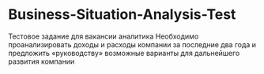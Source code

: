 # Business-Situation-Analysis-Test
Тестовое задание для вакансии аналитика
Необходимо проанализировать доходы и расходы компании за последние два года и предложить «руководству» возможные варианты для дальнейшего развития компании
